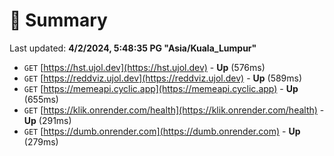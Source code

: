 # 📖 Summary
Last updated: **4/2/2024, 5:48:35 PG "Asia/Kuala_Lumpur"**

- `GET` [https://hst.ujol.dev](https://hst.ujol.dev) - **Up** (576ms)
- `GET` [https://reddviz.ujol.dev](https://reddviz.ujol.dev) - **Up** (589ms)
- `GET` [https://memeapi.cyclic.app](https://memeapi.cyclic.app) - **Up** (655ms)
- `GET` [https://klik.onrender.com/health](https://klik.onrender.com/health) - **Up** (291ms)
- `GET` [https://dumb.onrender.com](https://dumb.onrender.com) - **Up** (279ms)
